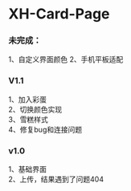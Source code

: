 # XH-Card-Page

### 未完成：
1、自定义界面颜色
2、手机平板适配

### V1.1
1、加入彩蛋  
2、切换颜色实现  
3、雪糕样式  
4、修复bug和连接问题  

### v1.0
1、基础界面  
2、上传，结果遇到了问题404  
